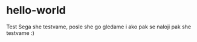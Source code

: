 # hello-world


 Test
 Sega she testvame, posle she go gledame i ako pak se naloji pak she testvame :)
